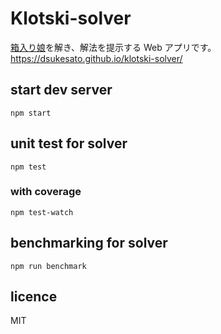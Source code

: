 # Klotski-solver

[箱入り娘](<https://ja.wikipedia.org/wiki/%E7%AE%B1%E5%85%A5%E3%82%8A%E5%A8%98_(%E3%83%91%E3%82%BA%E3%83%AB)>)を解き、解法を提示する Web アプリです。
https://dsukesato.github.io/klotski-solver/

## start dev server

```
npm start
```

## unit test for solver

```
npm test
```

### with coverage

```
npm test-watch
```

## benchmarking for solver

```
npm run benchmark
```

## licence

MIT
